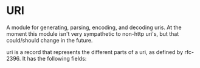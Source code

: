 URI
===

A module for generating, parsing, encoding, and decoding uris.
At the moment this module isn't very sympathetic to non-http
uri's, but that could/should change in the future.

uri is a record that represents the different parts of a uri,
as defined by rfc-2396. It has the following fields:
